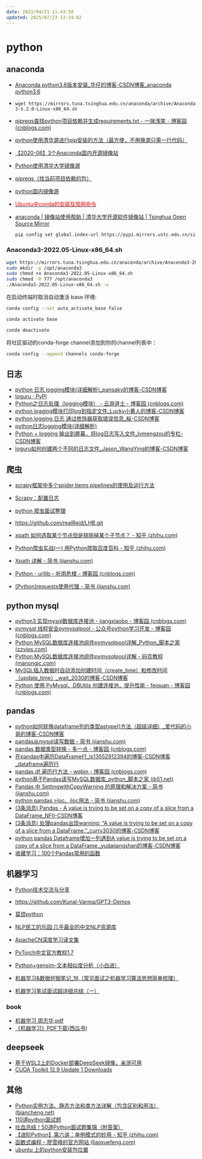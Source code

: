 ```yaml
---
date: 2023/04/21 11:43:50
updated: 2025/07/23 13:34:02
---
```


# python

## anaconda

- [Anaconda python3.6版本安装_华仔的博客-CSDN博客_anaconda python3.6](https://blog.csdn.net/qq_36338754/article/details/96430294)
- `wget https://mirrors.tuna.tsinghua.edu.cn/anaconda/archive/Anaconda3-5.2.0-Linux-x86_64.sh`

- [pipreqs查找python项目依赖并生成requirements.txt - 一抹浅笑 - 博客园 (cnblogs.com)](https://www.cnblogs.com/zhaopanpan/p/9383350.html)
- [python使用清华源进行pip安装的方法（最方便，不用换源只需一行代码）](https://zhuanlan.zhihu.com/p/129866307)
- [【2020-06】3个Anaconda国内开源镜像站](https://blog.csdn.net/weixin_43667077/article/details/106521015)
- [Python使用清华大学镜像源](https://blog.csdn.net/liuYinXinAll/article/details/90042947)
- [pipreqs（找当前项目依赖的包）](https://www.cnblogs.com/believepd/p/10423094.html)
- [python国内镜像源](https://www.cnblogs.com/songzhixue/p/11296720.html)
- [<font color=Red>Ubuntu中conda的安装及常用命令</font>](https://blog.csdn.net/weixin_40922744/article/details/109866687)
- [anaconda | 镜像站使用帮助 | 清华大学开源软件镜像站 | Tsinghua Open Source Mirror](https://mirrors.tuna.tsinghua.edu.cn/help/anaconda/)

    ```bash
    pip config set global.index-url https://pypi.mirrors.ustc.edu.cn/simple/
    ```

### Anaconda3-2022.05-Linux-x86_64.sh

```bash
wget https://mirrors.tuna.tsinghua.edu.cn/anaconda/archive/Anaconda3-2022.05-Linux-x86_64.sh
sudo mkdir -p /opt/anaconda3
sudo chmod +x Anaconda3-2022.05-Linux-x86_64.sh
sudo chmod -R 777 /opt/anaconda3
./Anaconda3-2022.05-Linux-x86_64.sh -u
```

在启动终端时取消自动激活 base 环境:

```bash
conda config --set auto_activate_base false
```

```bash
conda activate base
```

```bash
conda deactivate
```

将社区驱动的conda-forge channel添加到你的channel列表中：

```bash
conda config --append channels conda-forge
```

## 日志

- [python 日志 logging模块(详细解析)_pansaky的博客-CSDN博客](https://blog.csdn.net/pansaky/article/details/90710751)
- [loguru · PyPI](https://pypi.org/project/loguru/)
- [Python之日志处理（logging模块） - 云游道士 - 博客园 (cnblogs.com)](https://www.cnblogs.com/yyds/p/6901864.html)
- [python logging模块打印log到指定文件_Lucky小黄人的博客-CSDN博客](https://blog.csdn.net/qq_41767116/article/details/113734410)
- [python logging 日志 通过修饰器获取错误信息_桜-CSDN博客](https://blog.csdn.net/qq_38641985/article/details/81672283)
- [python日志logging模块(详细解析)](https://blog.csdn.net/pansaky/article/details/90710751)
- [Python + logging 输出到屏幕，将log日志写入文件_lvmengzou的专栏-CSDN博客](https://blog.csdn.net/lvmengzou/article/details/118307249)
- [loguru如何创建两个不同的日志文件_Jason_WangYing的博客-CSDN博客](https://blog.csdn.net/Jason_WangYing/article/details/114155112)

## 爬虫

- [scrapy框架中多个spider,tiems,pipelines的使用及运行方法](https://www.cnblogs.com/nmsghgnv/p/12369656.html)
- [Scrapy：配置日志](https://www.cnblogs.com/jackzz/p/10774517.html)
- [python 爬虫面试整理](https://blog.csdn.net/weixin_43958804/article/details/88308992)
- <https://github.com/realReid/LHB.git>

- [xpath 如何选取某个节点但是排除掉某个子节点？ - 知乎 (zhihu.com)](https://www.zhihu.com/question/56148271)
- [Python爬虫实战(一) 用Python爬取百度百科 - 知乎 (zhihu.com)](https://zhuanlan.zhihu.com/p/78571606)
- [Xpath 详解 - 简书 (jianshu.com)](https://www.jianshu.com/p/6a0dbb4e246a)
- [Python - urllib - 听雨危楼 - 博客园 (cnblogs.com)](https://www.cnblogs.com/Neeo/articles/11520952.html)
- [[Python]requests使用代理 - 简书 (jianshu.com)](https://www.jianshu.com/p/c8f896d668d6)

## python mysql

- [python3 实现mysql数据库连接池 - jiangxiaobo - 博客园 (cnblogs.com)](https://www.cnblogs.com/jiangxiaobo/p/12786205.html)
- [pymysql 线程安全pymysqlpool - 公众号python学习开发 - 博客园 (cnblogs.com)](https://www.cnblogs.com/c-x-a/p/9045646.html)
- [Python MySQL数据库连接池组件pymysqlpool详解_Python_脚本之家 (zzvips.com)](http://www.zzvips.com/article/117347.html)
- [Python MySQL数据库连接池组件pymysqlpool详解 - 码农教程 (manongjc.com)](http://www.manongjc.com/detail/5-mnpaewuzaaewzpm.html)
- [MySQL插入数据时自动添加创建时间（create_time）和修改时间（update_time）_wait_2030的博客-CSDN博客](https://blog.csdn.net/wait_2030/article/details/90266211)
- [Python 使用 PyMysql、DBUtils 创建连接池，提升性能 - feiquan - 博客园 (cnblogs.com)](https://www.cnblogs.com/feiquan/p/11350374.html)

## pandas

- [python如何转换dataframe列的类型astype()方法（超级详细）_爱代码的小哥的博客-CSDN博客](https://blog.csdn.net/weixin_51098806/article/details/115265280)
- [pandas从mysql读写数据 - 简书 (jianshu.com)](https://www.jianshu.com/p/3d797335f467)
- [pandas 数据类型转换 - 多一点 - 博客园 (cnblogs.com)](https://www.cnblogs.com/onemorepoint/p/9404753.html)
- [在pandas中遍历DataFrame行_ls13552912394的博客-CSDN博客_dataframe遍历行](https://blog.csdn.net/ls13552912394/article/details/79349809)
- [pandas df 遍历行方法 - wqbin - 博客园 (cnblogs.com)](https://www.cnblogs.com/wqbin/p/11775812.html)
- [python基于Pandas读写MySQL数据库_python_脚本之家 (jb51.net)](https://www.jb51.net/article/209858.htm)
- [Pandas 中 SettingwithCopyWarning 的原理和解决方案 - 简书 (jianshu.com)](https://www.jianshu.com/p/72274ccb647a)
- [python pandas >loc、iloc用法 - 简书 (jianshu.com)](https://www.jianshu.com/p/732858f89a00)
- [(3条消息) Pandas - A value is trying to be set on a copy of a slice from a DataFrame_NFII-CSDN博客](https://blog.csdn.net/qq_42711381/article/details/90451301)
- [(3条消息) 处理pandas出现warning: “A value is trying to be set on a copy of a slice from a DataFrame.”_curry3030的博客-CSDN博客](https://blog.csdn.net/curry3030/article/details/100533296)
- [python pandas Dataframe增加一列遇到A value is trying to be set on a copy of a slice from a DataFrame._yudajiangshan的博客-CSDN博客](https://blog.csdn.net/yudajiangshan/article/details/112402130)
- [收藏学习：100个Pandas常用的函数](https://mp.weixin.qq.com/s/BNMj5VL3QW6Qjg6WoKqCXA)

## 机器学习

- [Python技术交流与分享](http://www.feiguyunai.com/)
- <https://github.com/Kunal-Varma/GPT3-Demos>

- [莫烦python](https://mofanpy.com/)
- [NLP民工的乐园:几乎最全的中文NLP资源库](https://github.com/fighting41love/funNLP)
- [ApacheCN深度学习译文集](https://github.com/apachecn/apachecn-dl-zh)
- [PyTorch中文官方教程1.7](https://pytorch.apachecn.org/docs/1.7/)
- [Python+gensim-文本相似度分析（小白进）](https://blog.csdn.net/Yellow_python/article/details/81021142)
- [机器学习&数据挖掘笔记_16（常见面试之机器学习算法思想简单梳理）](https://www.cnblogs.com/tornadomeet/p/3395593.html)
- [机器学习笔试面试超详细总结（一）](https://blog.csdn.net/jiaoyangwm/article/details/79805939)

### book

- [机器学习 周志华.pdf](https://git.nju.edu.cn/201300035/NJUAI-Notes/-/blob/master/%E6%9C%BA%E5%99%A8%E5%AD%A6%E4%B9%A0/%E6%9C%BA%E5%99%A8%E5%AD%A6%E4%B9%A0%20%E5%91%A8%E5%BF%97%E5%8D%8E.pdf)
- [《机器学习》PDF下载(西瓜书)](https://pdfs.top/book/dpdyt)

## deepseek

- [基于WSL2上的Docker部署DeepSeek镜像，亲测可用](https://blog.csdn.net/BigCookies/article/details/145512825)
- [CUDA Toolkit 12.9 Update 1 Downloads](https://developer.nvidia.com/cuda-downloads?target_os=Linux&target_arch=x86_64&Distribution=WSL-Ubuntu&target_version=2.0&target_type=deb_network)

## 其他

- [Python实例方法、静态方法和类方法详解（包含区别和用法） (biancheng.net)](http://c.biancheng.net/view/4552.html)
- [110道python面试题](https://www.cnblogs.com/finer/p/12846475.html)
- [吐血总结！50道Python面试题集锦（附答案）](https://blog.csdn.net/sinat_38682860/article/details/94763641)
- [【进阶Python】第六讲：单例模式的妙用 - 知乎 (zhihu.com)](https://zhuanlan.zhihu.com/p/87524388)
- [函数式编程 - 廖雪峰的官方网站 (liaoxuefeng.com)](https://www.liaoxuefeng.com/wiki/1016959663602400/1017328525009056)
- [ubuntu 上的python安装包位置](https://blog.51cto.com/u_15127500/3822046)
